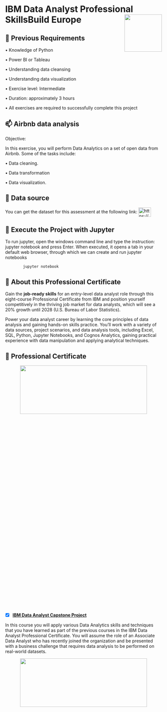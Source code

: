 # IBM Data Analyst Professional SkillsBuild Europe <img src="https://raw.githubusercontent.com/roshangrewal/IBM-Data-Science-Professional-Certification/master/IBM-Banner.png" align="right" width="120" />

## 💬 Previous Requirements

•  Knowledge of Python

•  Power BI or Tableau

•  Understanding data cleansing

•  Understanding data visualization

•  Exercise level: Intermediate

•  Duration: approximately 3 hours

•  All exercises are required to successfully complete this project


## 📫 Airbnb data analysis

Objective:

In this exercise, you will perform Data Analytics on a set of open data from Airbnb. Some of the tasks include:

•  Data cleaning.

•  Data transformation

•  Data visualization.

## 📖 Data source

You can get the dataset for this assessment at the following link:
<a href="https://www.kaggle.com/datasets/arianazmoudeh/airbnbopendata" target="blank"><img align="center" src="https://www.kaggle.com/static/images/site-logo.svg" alt="https://www.kaggle.com/datasets/arianazmoudeh/airbnbopendata" height="30" width="40" /></a>

## 🚀 Execute the Project with Jupyter

To run jupyter, open the windows command line and type the instruction: jupyter notebook and press Enter. When executed, it opens a tab in your default web browser, through which we can create and run jupyter notebooks

            jupyter notebook
            

## 📍 About this Professional Certificate
Gain the **job-ready skills** for an entry-level data analyst role through this eight-course Professional Certificate from IBM and position yourself competitively in the thriving job market for data analysts, which will see a 20% growth until 2028 (U.S. Bureau of Labor Statistics).

Power your data analyst career by learning the core principles of data analysis and gaining hands-on skills practice. You’ll work with a variety of data sources, project scenarios, and data analysis tools, including Excel, SQL, Python, Jupyter Notebooks, and Cognos Analytics, gaining practical experience with data manipulation and applying analytical techniques.


## 🥇 Professional Certificate

<p align="center">
<img src="https://freefrontend.com/assets/img/css-loaders/loading.gif" width=90% height=20%>

  
  - [x] [__IBM Data Analyst Capstone Project__](https://github.com/MrClodd/IBM-data-analyst-Airbnb-ByClod/blob/a0fe7573339a8296338b722f4300833b7845a0d7/Capstone_Project_Spanish.ipynb)

In this course you will apply various Data Analytics skills and techniques that you have learned as part of the previous courses in the IBM Data Analyst Professional Certificate. You will assume the role of an Associate Data Analyst who has recently joined the organization and be presented with a business challenge that requires data analysis to be performed on real-world datasets. 

<p align="center">
<img src="https://freefrontend.com/assets/img/css-loaders/loading.gif" width=90% height=20%>
